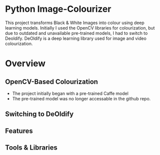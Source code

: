 # Python Image-Colourizer
This project transforms Black & White Images into colour using deep learning models.
Initially I used the OpenCV libraries for colourization, but due to outdated and unavailable pre-trained models, I had to switch to Deoldify.
DeOldify is a deep learning library used for image and video colourization.

# Overview

## OpenCV-Based Colourization
- The project initially began with a pre-trained Caffe model
- The pre-trained model was no longer accessable in the github repo.


## Switching to DeOldify


## Features


## Tools & Libraries